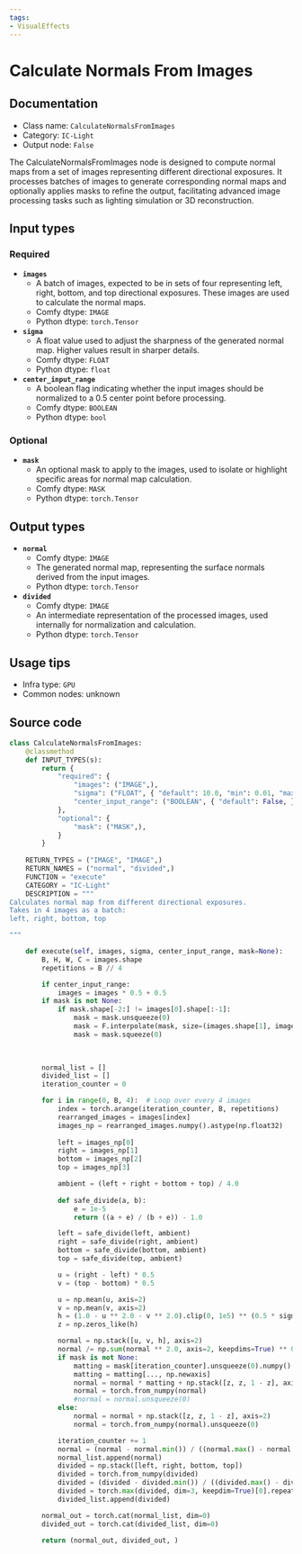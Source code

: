 ```yaml
---
tags:
- VisualEffects
---
```


# Calculate Normals From Images
## Documentation
- Class name: `CalculateNormalsFromImages`
- Category: `IC-Light`
- Output node: `False`

The CalculateNormalsFromImages node is designed to compute normal maps from a set of images representing different directional exposures. It processes batches of images to generate corresponding normal maps and optionally applies masks to refine the output, facilitating advanced image processing tasks such as lighting simulation or 3D reconstruction.
## Input types
### Required
- **`images`**
    - A batch of images, expected to be in sets of four representing left, right, bottom, and top directional exposures. These images are used to calculate the normal maps.
    - Comfy dtype: `IMAGE`
    - Python dtype: `torch.Tensor`
- **`sigma`**
    - A float value used to adjust the sharpness of the generated normal map. Higher values result in sharper details.
    - Comfy dtype: `FLOAT`
    - Python dtype: `float`
- **`center_input_range`**
    - A boolean flag indicating whether the input images should be normalized to a 0.5 center point before processing.
    - Comfy dtype: `BOOLEAN`
    - Python dtype: `bool`
### Optional
- **`mask`**
    - An optional mask to apply to the images, used to isolate or highlight specific areas for normal map calculation.
    - Comfy dtype: `MASK`
    - Python dtype: `torch.Tensor`
## Output types
- **`normal`**
    - Comfy dtype: `IMAGE`
    - The generated normal map, representing the surface normals derived from the input images.
    - Python dtype: `torch.Tensor`
- **`divided`**
    - Comfy dtype: `IMAGE`
    - An intermediate representation of the processed images, used internally for normalization and calculation.
    - Python dtype: `torch.Tensor`
## Usage tips
- Infra type: `GPU`
- Common nodes: unknown


## Source code
```python
class CalculateNormalsFromImages:
    @classmethod
    def INPUT_TYPES(s):
        return {
            "required": {
                "images": ("IMAGE",),
                "sigma": ("FLOAT", { "default": 10.0, "min": 0.01, "max": 100.0, "step": 0.01, }),
                "center_input_range": ("BOOLEAN", { "default": False, }),
            },
            "optional": {
                "mask": ("MASK",),
            }
        }
    
    RETURN_TYPES = ("IMAGE", "IMAGE",)
    RETURN_NAMES = ("normal", "divided",)
    FUNCTION = "execute"
    CATEGORY = "IC-Light"
    DESCRIPTION = """
Calculates normal map from different directional exposures.  
Takes in 4 images as a batch:  
left, right, bottom, top  

"""

    def execute(self, images, sigma, center_input_range, mask=None):
        B, H, W, C = images.shape
        repetitions = B // 4        

        if center_input_range:
            images = images * 0.5 + 0.5
        if mask is not None:
            if mask.shape[-2:] != images[0].shape[:-1]:
                mask = mask.unsqueeze(0)
                mask = F.interpolate(mask, size=(images.shape[1], images.shape[2]), mode="bilinear")
                mask = mask.squeeze(0)
        

        
        normal_list = []
        divided_list = []
        iteration_counter = 0

        for i in range(0, B, 4):  # Loop over every 4 images
            index = torch.arange(iteration_counter, B, repetitions)
            rearranged_images = images[index]
            images_np = rearranged_images.numpy().astype(np.float32)
            
            left = images_np[0]
            right = images_np[1]
            bottom = images_np[2]
            top = images_np[3]

            ambient = (left + right + bottom + top) / 4.0
        
            def safe_divide(a, b):
                e = 1e-5
                return ((a + e) / (b + e)) - 1.0

            left = safe_divide(left, ambient)
            right = safe_divide(right, ambient)
            bottom = safe_divide(bottom, ambient)
            top = safe_divide(top, ambient)

            u = (right - left) * 0.5
            v = (top - bottom) * 0.5

            u = np.mean(u, axis=2)
            v = np.mean(v, axis=2)
            h = (1.0 - u ** 2.0 - v ** 2.0).clip(0, 1e5) ** (0.5 * sigma)
            z = np.zeros_like(h)

            normal = np.stack([u, v, h], axis=2)
            normal /= np.sum(normal ** 2.0, axis=2, keepdims=True) ** 0.5
            if mask is not None:
                matting = mask[iteration_counter].unsqueeze(0).numpy().astype(np.float32)
                matting = matting[..., np.newaxis]
                normal = normal * matting + np.stack([z, z, 1 - z], axis=2) 
                normal = torch.from_numpy(normal)
                #normal = normal.unsqueeze(0)
            else:
                normal = normal + np.stack([z, z, 1 - z], axis=2)
                normal = torch.from_numpy(normal).unsqueeze(0)

            iteration_counter += 1 
            normal = (normal - normal.min()) / ((normal.max() - normal.min()))
            normal_list.append(normal)
            divided = np.stack([left, right, bottom, top])
            divided = torch.from_numpy(divided)
            divided = (divided - divided.min()) / ((divided.max() - divided.min()))
            divided = torch.max(divided, dim=3, keepdim=True)[0].repeat(1, 1, 1, 3)
            divided_list.append(divided)

        normal_out = torch.cat(normal_list, dim=0)
        divided_out = torch.cat(divided_list, dim=0)
   
        return (normal_out, divided_out, )

```
